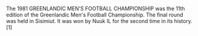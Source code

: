 The 1981 GREENLANDIC MEN'S FOOTBALL CHAMPIONSHIP was the 11th edition of the Greenlandic Men's Football Championship. The final round was held in Sisimiut. It was won by Nuuk IL for the second time in its history.[1]
